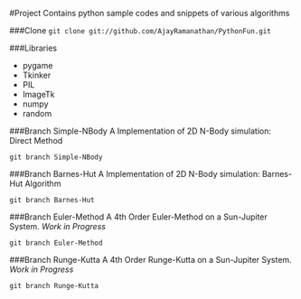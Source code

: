 #Project
Contains python sample codes and snippets of various algorithms

###Clone
`git clone git://github.com/AjayRamanathan/PythonFun.git`

###Libraries
* pygame
* Tkinker
* PIL
* ImageTk
* numpy
* random

###Branch Simple-NBody
A Implementation of 2D N-Body simulation: Direct Method

`git branch Simple-NBody`

###Branch Barnes-Hut
A Implementation of 2D N-Body simulation: Barnes-Hut Algorithm

`git branch Barnes-Hut`

###Branch Euler-Method
A 4th Order Euler-Method on a Sun-Jupiter System. *Work in Progress*

`git branch Euler-Method`

###Branch Runge-Kutta
A 4th Order Runge-Kutta on a Sun-Jupiter System. *Work in Progress*

`git branch Runge-Kutta`
